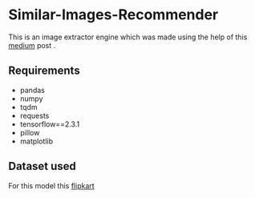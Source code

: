 # Similar-Images-Recommender
This is an image extractor engine which was made using the help of this [medium](https://github.com/luchonaveiro/image-search-engine/blob/master) post . 

## Requirements
- pandas
- numpy
- tqdm
- requests
- tensorflow==2.3.1
- pillow
- matplotlib

## Dataset used 
For this model this [flipkart](https://www.kaggle.com/PromptCloudHQ/flipkart-products)
